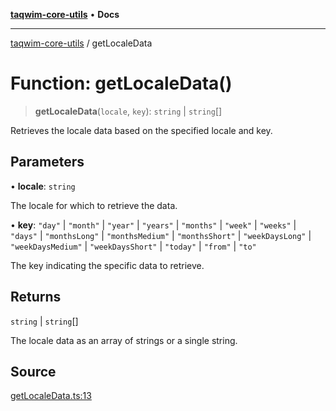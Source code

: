 [**taqwim-core-utils**](../README.md) • **Docs**

---

[taqwim-core-utils](../globals.md) / getLocaleData

# Function: getLocaleData()

> **getLocaleData**(`locale`, `key`): `string` \| `string`[]

Retrieves the locale data based on the specified locale and key.

## Parameters

• **locale**: `string`

The locale for which to retrieve the data.

• **key**: `"day"` \| `"month"` \| `"year"` \| `"years"` \| `"months"` \| `"week"` \| `"weeks"` \| `"days"` \| `"monthsLong"` \| `"monthsMedium"` \| `"monthsShort"` \| `"weekDaysLong"` \| `"weekDaysMedium"` \| `"weekDaysShort"` \| `"today"` \| `"from"` \| `"to"`

The key indicating the specific data to retrieve.

## Returns

`string` \| `string`[]

The locale data as an array of strings or a single string.

## Source

[getLocaleData.ts:13](https://github.com/boussadjra/taqwim/blob/a16e0483140d22a326ae33586f5bfb208d318d3e/packages/core-utils/src/lib/getLocaleData.ts#L13)
